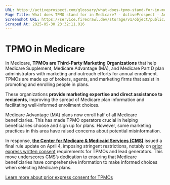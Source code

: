 ```yaml
---
URL: https://activeprospect.com/glossary/what-does-tpmo-stand-for-in-medicare/
Page Title: What does TPMO stand for in Medicare? - ActiveProspect - ActiveProspect
Screenshot URL: https://service.firecrawl.dev/storage/v1/object/public/media/screenshot-fc8fa407-f7b1-411f-b880-82cc1580ee97.png
Scraped At: 2025-05-30 23:32:11.016
---
```

# TPMO in Medicare

In Medicare, **TPMOs are Third-Party Marketing Organizations** that help Medicare Supplement, Medicare Advantage (MA), and Medicare Part D plan administrators with marketing and outreach efforts for annual enrollment. TPMOs are made up of brokers, agents, and marketing firms that assist in promoting and enrolling people in plans.

These organizations **provide marketing expertise and direct assistance to recipients**, improving the spread of Medicare plan information and facilitating well-informed enrollment choices.

Medicare Advantage (MA) plans now enroll half of all Medicare beneficiaries. This has made TPMO operators crucial in helping beneficiaries choose and sign up for plans. However, some marketing practices in this area have raised concerns about potential misinformation.

In response, [**the Center for Medicare & Medicaid Services (CMS)**](https://www.federalregister.gov/documents/2024/04/23/2024-07105/medicare-program-changes-to-the-medicare-advantage-and-the-medicare-prescription-drug-benefit) issued a final rule update on April 4, imposing stringent restrictions, notably on [prior express written consent](https://activeprospect.com/blog/express-written-consent/) requirements for TPMOs and lead generators. This move underscores CMS’s dedication to ensuring that Medicare beneficiaries have comprehensive information to make informed choices when selecting Medicare plans.

[Learn more about prior express consent for TPMOs](https://activeprospect.com/blog/tpmo-medicare/)

